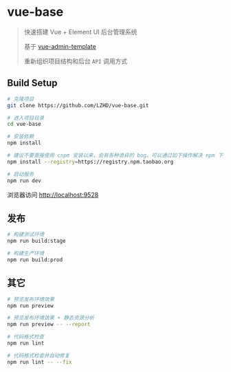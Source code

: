 # vue-base

> 快速搭建 Vue + Element UI 后台管理系统
>
> 基于 [vue-admin-template](https://github.com/PanJiaChen/vue-admin-template)
> 
> 重新组织项目结构和后台 `API` 调用方式

## Build Setup

```bash
# 克隆项目
git clone https://github.com/LZHD/vue-base.git

# 进入项目目录
cd vue-base

# 安装依赖
npm install

# 建议不要直接使用 cnpm 安装以来，会有各种诡异的 bug。可以通过如下操作解决 npm 下载速度慢的问题
npm install --registry=https://registry.npm.taobao.org

# 启动服务
npm run dev
```

浏览器访问 [http://localhost:9528](http://localhost:9528)

## 发布

```bash
# 构建测试环境
npm run build:stage

# 构建生产环境
npm run build:prod
```

## 其它

```bash
# 预览发布环境效果
npm run preview

# 预览发布环境效果 + 静态资源分析
npm run preview -- --report

# 代码格式检查
npm run lint

# 代码格式检查并自动修复
npm run lint -- --fix
```
